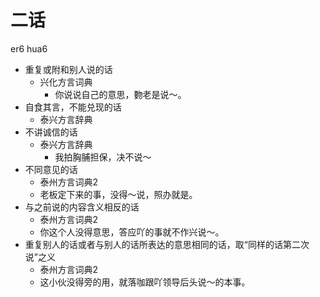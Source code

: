 # 二话
er6 hua6
+ 重复或附和别人说的话
  * 兴化方言词典
    - 你说说自己的意思，覅老是说～。
+ 自食其言，不能兑现的话
  * 泰兴方言辞典
+ 不讲诚信的话
  * 泰兴方言辞典
    - 我拍胸脯担保，决不说～
+ 不同意见的话
  * 泰州方言词典2
  - 老板定下来的事，没得～说，照办就是。
+ 与之前说的内容含义相反的话
  * 泰州方言词典2
  - 你这个人没得意思，答应吖的事就不作兴说～。
+ 重复别人的话或者与别人的话所表达的意思相同的话，取“同样的话第二次说”之义
  * 泰州方言词典2
  - 这小伙没得旁的用，就落咖跟吖领导后头说～的本事。
